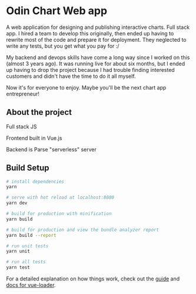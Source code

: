 # Odin Chart Web app

A web application for designing and publishing interactive charts. Full stack app. I hired a team to develop this originally, then ended up having to rewrite most of the code and prepare it for deployment. They neglected to write any tests, but you get what you pay for :/

My backend and devops skills have come a long way since I worked on this (almost 3 years ago). It was running live for about six months, but I ended up having to drop the project because I had trouble finding interested customers and didn't have the time to do it all myself.

Now it's for everyone to enjoy. Maybe you'll be the next chart app entrepreneur!

## About the project

Full stack JS

Frontend built in Vue.js

Backend is Parse "serverless" server

## Build Setup

```bash
# install dependencies
yarn

# serve with hot reload at localhost:8080
yarn dev

# build for production with minification
yarn build

# build for production and view the bundle analyzer report
yarn build --report

# run unit tests
yarn unit

# run all tests
yarn test
```

For a detailed explanation on how things work, check out the [guide](http://vuejs-templates.github.io/webpack/) and [docs for vue-loader](http://vuejs.github.io/vue-loader).
